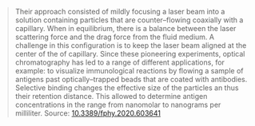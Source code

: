> Their approach consisted of mildly focusing a laser beam into a solution containing particles that are counter–flowing coaxially with a capillary. When in equilibrium, there is a balance between the laser scattering force and the drag force from the fluid medium. A challenge in this configuration is to keep the laser beam aligned at the center of the of capillary. Since these pioneering experiments, optical chromatography has led to a range of different applications, for example: to visualize immunological reactions by flowing a sample of antigens past optically–trapped beads that are coated with antibodies. Selective binding changes the effective size of the particles an thus their retention distance. This allowed to determine antigen concentrations in the range from nanomolar to nanograms per milliliter. 
> Source: [10.3389/fphy.2020.603641](https://www.frontiersin.org/articles/10.3389/fphy.2020.603641/full)
